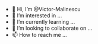 - 👋 Hi, I’m @Victor-Malinescu
- 👀 I’m interested in ...
- 🌱 I’m currently learning ...
- 💞️ I’m looking to collaborate on ...
- 📫 How to reach me ...

<!---
Victor-Malinescu/Victor-Malinescu is a ✨ special ✨ repository because its `README.md` (this file) appears on your GitHub profile.
You can click the Preview link to take a look at your changes.
--->
